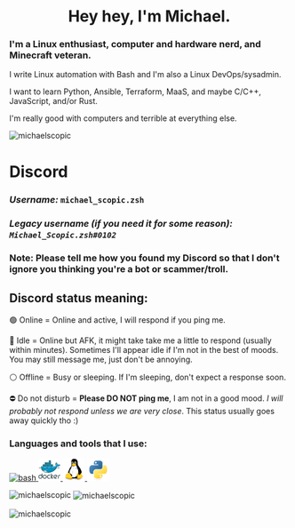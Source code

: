 <h1 align="center">Hey hey, I'm Michael. </h3>

### I'm a Linux enthusiast, computer and hardware nerd, and Minecraft veteran.
 I write Linux automation with Bash and I'm also a Linux DevOps/sysadmin.

 I want to learn Python, Ansible, Terraform, MaaS, and maybe C/C++, JavaScript, and/or Rust.
 
 I'm really good with computers and terrible at everything else.

<p align="left"> <img src="https://komarev.com/ghpvc/?username=michaelscopic&label=Profile%20views&color=81a1c1&style=plastic" alt="michaelscopic" /> </p>

# Discord

### _Username:_ `michael_scopic.zsh`
### _Legacy username (if you need it for some reason): `Michael_Scopic.zsh#0102`_

### **Note: Please tell me how you found my Discord so that I don't ignore you thinking you're a bot or scammer/troll.**
  
## Discord status meaning:
  
🟢 Online = Online and active, I will respond if you ping me.
  
🌙 Idle = Online but AFK, it might take take me a little to respond (usually within minutes). Sometimes I'll appear idle if I'm not in the best of moods. You may still message me, just don't be annoying.
  
⚪ Offline = Busy or sleeping. If I'm sleeping, don't expect a response soon.
  
⛔ Do not disturb = __Please DO NOT ping me__, I am not in a good mood. _I will probably not respond unless we are very close_. This status usually goes away quickly tho :)

<h3 align="left">Languages and tools that I use:</h3>
<p align="left"> <a href="https://www.gnu.org/software/bash/" target="_blank" rel="noreferrer"> <img src="https://www.vectorlogo.zone/logos/gnu_bash/gnu_bash-icon.svg" alt="bash" width="40" height="40"/> </a> <a href="https://www.docker.com/" target="_blank" rel="noreferrer"> <img src="https://raw.githubusercontent.com/devicons/devicon/master/icons/docker/docker-original-wordmark.svg" alt="docker" width="40" height="40"/> </a> <a href="https://www.linux.org/" target="_blank" rel="noreferrer"> <img src="https://raw.githubusercontent.com/devicons/devicon/master/icons/linux/linux-original.svg" alt="linux" width="40" height="40"/> </a> <a href="https://www.python.org" target="_blank" rel="noreferrer"> <img src="https://raw.githubusercontent.com/devicons/devicon/master/icons/python/python-original.svg" alt="python" width="40" height="40"/> </a> </p>

<p><img align="left" src="https://github-readme-stats.vercel.app/api/top-langs?username=michaelscopic&show_icons=true&theme=nord&locale=en&layout=compact" alt="michaelscopic" /></p>

<p>&nbsp;<img align="center" src="https://github-readme-stats.vercel.app/api?username=michaelscopic&show_icons=true&theme=nord&locale=en" alt="michaelscopic" /></p>

<p><img align="center" src="https://github-readme-streak-stats.herokuapp.com/?user=michaelscopic&theme=dark" alt="michaelscopic" /></p>

